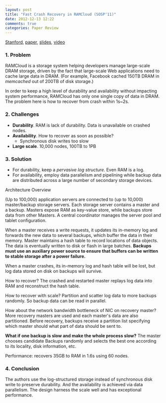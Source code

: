 ```yaml
---
layout: post
title: "Fast Crash Recovery in RAMCloud (SOSP'11)"
date: 2012-12-13 12:22
comments: true
categories: Paper Review
---
```


[Stanford](http://www.stanford.edu/~ouster/cgi-bin/home.php), [paper](http://www.stanford.edu/~ouster/cgi-bin/papers/ramcloud-recovery.pdf), [slides](https://ramcloud.stanford.edu/wiki/display/ramcloud/RAMCloud+Presentations), [video](http://www.youtube.com/watch?v=RE3CmdEGv4M)

### 1. Problem

RAMCloud is a storage system helping developers manage large-scale DRAM storage, driven by the fact that large-scale Web applications need to cache large data in DRAM. (For example, Facebook cached 150TB DRAM in _memcached_ out of 200TB of disk storage.)

In order to keep a high level of durability and availability without impacting system performance, RAMCloud has only one single copy of data in DRAM. The problem here is how to recover from crash within 1s~2s.

### 2. Challenges

- **Durability**. RAM is lack of durability. Data is unavailable on crashed nodes.
- **Availability**. How to recover as soon as possible?
	- Synchronous disk writes too slow
- **Large scale**. 10,000 nodes, 100TB to 1PB

### 3. Solution

- For durability, keep a _pervasive log structure_. Even RAM is a log.
- For availability, employ data parallelism and pipelining while backup data are distributed across a large number of secondary storage devices.

Architecture Overview

(Up to 100,000) application servers are connected to (up to 10,000) master/backup storage servers. Each storage server contains a master and a backup. Masters expose RAM as key-value store, while backups store data from other Masters. A central coordinator manages the server pool and tablet configuration.

When a master receives a write requests, it updates its in-memory log and forwards the new data to several backups, which buffer the data in their memory. Master maintains a hash table to record locations of data objects. The data is eventually written to disk or flash in large batches. **Backups must use an auxiliary power source to ensure that buffers can be written to stable storage after a power failure.**

When a master crashes, its in-memory log and hash table will be lost, but log data stored on disk on backups will survive. 

How to recover? The crashed and restarted master replays log data into RAM and reconstruct the hash table.

How to recover with scale? Partition and scatter log data to more backups randomly. So backup data can be read in parallel.

How about the network bandwidth bottleneck of NIC on recovery master? More recovery masters are used and each master's data are also partitioned. Before recovery, backups receive a partition list specifying which master should what part of data should be sent to.

**What if one backup is slow and make the whole process slow?** The master chooses candidate Backups randomly and selects the best one according to its locality, disk information, etc.

Performance: recovers 35GB to RAM in 1.6s using 60 nodes.

### 4. Conclusion

The authors use the log-structured storage instead of synchronous disk write to preserve durability. And the availability is achieved via data parallelism. The design harness the scale well and has exceptional performance. 